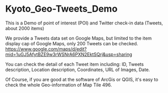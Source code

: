 # Kyoto_Geo-Tweets_Demo

This is a Demo of point of interest (POI) and Twitter check-in data (Tweets, about 2000 items)

We provide a Tweets data set on Google Maps,
but limited to the item display cap of Google Maps, only 200 Tweets can be checked.
https://www.google.com/maps/d/edit?mid=1uGJ5AfytBZE9w3rWSNrA6PXN2EktSQrj&usp=sharing

You can check the detail of each Tweet item including:
ID,
Tweets description,
Location description,
Coordinates,
URL of Images,
Date.





Of Course, if you are good at the software of ArcGis or QGIS, it's easy to check the whole Geo-information of Map Tile 496.
